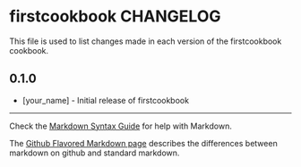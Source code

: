 # firstcookbook CHANGELOG

This file is used to list changes made in each version of the firstcookbook cookbook.

## 0.1.0
- [your_name] - Initial release of firstcookbook

- - -
Check the [Markdown Syntax Guide](http://daringfireball.net/projects/markdown/syntax) for help with Markdown.

The [Github Flavored Markdown page](http://github.github.com/github-flavored-markdown/) describes the differences between markdown on github and standard markdown.
